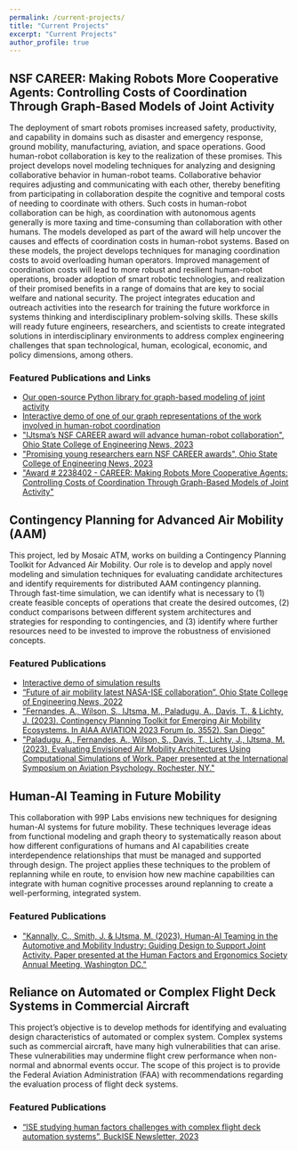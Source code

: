 ```yaml
---
permalink: /current-projects/
title: "Current Projects"
excerpt: "Current Projects"
author_profile: true
---
```


## NSF CAREER: Making Robots More Cooperative Agents: Controlling Costs of Coordination Through Graph-Based Models of Joint Activity

The deployment of smart robots promises increased safety, productivity, and capability in domains such as disaster and emergency response, ground mobility, manufacturing, aviation, and space operations. Good human-robot collaboration is key to the realization of these promises. This project develops novel modeling techniques for analyzing and designing collaborative behavior in human-robot teams. Collaborative behavior requires adjusting and communicating with each other, thereby benefiting from participating in collaboration despite the cognitive and temporal costs of needing to coordinate with others. Such costs in human-robot collaboration can be high, as coordination with autonomous agents generally is more taxing and time-consuming than collaboration with other humans. The models developed as part of the award will help uncover the causes and effects of coordination costs in human-robot systems. Based on these models, the project develops techniques for managing coordination costs to avoid overloading human operators. Improved management of coordination costs will lead to more robust and resilient human-robot operations, broader adoption of smart robotic technologies, and realization of their promised benefits in a range of domains that are key to social welfare and national security. The project integrates education and outreach activities into the research for training the future workforce in systems thinking and interdisciplinary problem-solving skills. These skills will ready future engineers, researchers, and scientists to create integrated solutions in interdisciplinary environments to address complex engineering challenges that span technological, human, ecological, economic, and policy dimensions, among others.

<!-- The research develops a generalizable formalization for representing and analyzing joint activity in human-robot systems by combining theories from cognitive and social sciences with techniques from graph theory and agent-based modeling. This framework affords objective and dynamic analysis of the teamwork required to manage interdependencies between humans and robots. Based on the model, the research develops techniques for dynamically adapting and controlling coordination costs to improve collaboration and avoid coordination breakdowns. The work will be validated in disaster response and space operations. The project addresses three fundamental research challenges: First, it determines the relation between a human-robot system’s organization, asymmetries in cooperative competencies, and cognitive and temporal costs of coordination with robots. Second, it identifies control strategies for dynamically regulating coordination costs in human-robot systems. Third, it demonstrates the use of graph-theoretical metrics and algorithms to translate theoretical concepts of joint activity into actionable guidance for making robots more cooperative agents in dynamic environments. Findings will provide deep insight into what capabilities robots need to be endowed with to make them useful cooperative agents in context, with implications for how robotic functionality should be deployed to improve the robustness and resilience of complex operations. -->

### Featured Publications and Links

- [Our open-source Python library for graph-based modeling of joint activity](https://github.com/mijtsma/jsat)
- [Interactive demo of one of our graph representations of the work involved in human-robot coordination](https://mijtsma.github.io/hrt-demo/)
- ["IJtsma’s NSF CAREER award will advance human-robot collaboration", Ohio State College of Engineering News, 2023](https://engineering.osu.edu/news/2023/03/ijtsmas-nsf-career-award-will-advance-human-robot-collaboration)
- ["Promising young researchers earn NSF CAREER awards", Ohio State College of Engineering News, 2023](https://engineering.osu.edu/news/2023/10/promising-young-researchers-earn-nsf-career-awards)
- ["Award # 2238402 - CAREER: Making Robots More Cooperative Agents: Controlling Costs of Coordination Through Graph-Based Models of Joint Activity"](https://www.nsf.gov/awardsearch/showAward?AWD_ID=2238402&HistoricalAwards=false)


## Contingency Planning for Advanced Air Mobility (AAM) 

This project, led by Mosaic ATM, works on building a Contingency Planning Toolkit for Advanced Air Mobility. Our role is to develop and apply novel modeling and simulation techniques for evaluating candidate architectures and identify requirements for distributed AAM contingency planning. Through fast-time simulation, we can identify what is necessary to (1) create feasible concepts of operations that create the desired outcomes, (2) conduct comparisons between different system architectures and strategies for responding to contingencies, and (3) identify where further resources need to be invested to improve the robustness of envisioned concepts.

### Featured Publications

- [Interactive demo of simulation results](https://mijtsma.github.io/aam-demo/)
- [“Future of air mobility latest NASA-ISE collaboration”, Ohio State College of Engineering News, 2022](https://engineering.osu.edu/news/2022/12/future-air-mobility-focus-latest-nasa-collaboration)
- ["Fernandes, A., Wilson, S., IJtsma, M., Paladugu, A., Davis, T., & Lichty, J. (2023). Contingency Planning Toolkit for Emerging Air Mobility Ecosystems. In AIAA AVIATION 2023 Forum (p. 3552). San Diego"](https://doi.org/10.2514/6.2023-3552)
- ["Paladugu, A., Fernandes, A., Wilson, S., Davis, T., Lichty, J., IJtsma, M. (2023). Evaluating Envisioned Air Mobility Architectures Using Computational Simulations of Work. Paper presented at the International Symposium on Aviation Psychology. Rochester, NY."](https://corescholar.libraries.wright.edu/cgi/viewcontent.cgi?article=1001&&context=isap_2023&&sei-redir=1&referer=https%253A%252F%252Fscholar.google.com%252Fscholar%253Fhl%253Den%2526as_sdt%253D0%25252C36%2526q%253DEvaluating%252BEnvisioned%252BAir%252BMobility%252BArchitectures%252BUsing%252BComputational%252BSimulations%252Bof%252BWork%2526btnG%253D#search=%22Evaluating%20Envisioned%20Air%20Mobility%20Architectures%20Using%20Computational%20Simulations%20Work%22)


## Human-AI Teaming in Future Mobility

This collaboration with 99P Labs envisions new techniques for designing human-AI systems for future mobility. These techniques leverage ideas from functional modeling and graph theory to systematically reason about how different configurations of humans and AI capabilities create interdependence relationships that must be managed and supported through design. The project applies these techniques to the problem of replanning while en route, to envision how new machine capabilities can integrate with human cognitive processes around replanning to create a well-performing, integrated system.

### Featured Publications

- ["Kannally, C., Smith, J. & IJtsma, M. (2023). Human-AI Teaming in the Automotive and Mobility Industry: Guiding Design to Support Joint Activity. Paper presented at the Human Factors and Ergonomics Society Annual Meeting, Washington DC."](https://doi.org/10.1177/0959651812456333)


## Reliance on Automated or Complex Flight Deck Systems in Commercial Aircraft 

This project’s objective is to develop methods for identifying and evaluating design characteristics of automated or complex system. Complex systems such as commercial aircraft, have many high vulnerabilities that can arise. These vulnerabilities may undermine flight crew performance when non-normal and abnormal events occur. The scope of this project is to provide the Federal Aviation Administration (FAA) with recommendations regarding the evaluation process of flight deck systems.

### Featured Publications

- [“ISE studying human factors challenges with complex flight deck automation systems”, BuckISE Newsletter, 2023](https://ise.osu.edu/news/2023/03/ise-studying-human-factors-challenges-complex-flight-deck-automation-systems)

